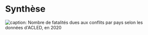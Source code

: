 # Synthèse



![caption: Nombre de fatalités dues aux conflits par pays selon les données d'ACLED, en 2020](https://user-images.githubusercontent.com/118550105/203382811-aed11cf3-fb22-4cda-a7db-8089fed1c096.png)
